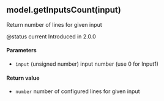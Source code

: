 <!-- This file was generated by the script. Do not edit it, any changes will be lost! -->

## model.getInputsCount(input)



Return number of lines for given input 

@status current Introduced in 2.0.0


#### Parameters

* `input` (unsigned number) input number (use 0 for Input1)



#### Return value

* `number` number of configured lines for given input



